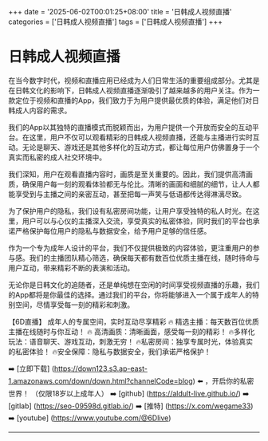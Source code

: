 +++
date = '2025-06-02T00:01:25+08:00'
title = '日韩成人视频直播'
categories = ['日韩成人视频直播']
tags = ['日韩成人视频直播']
+++

# 日韩成人视频直播

在当今数字时代，视频和直播应用已经成为人们日常生活的重要组成部分。尤其是在日韩文化的影响下，日韩成人视频直播逐渐吸引了越来越多的用户关注。作为一款定位于视频和直播的App，我们致力于为用户提供最优质的体验，满足他们对日韩成人内容的需求。

我们的App以其独特的直播模式而脱颖而出，为用户提供一个开放而安全的互动平台。在这里，用户不仅可以观看精彩的日韩成人视频直播，还能与主播进行实时互动。无论是聊天、游戏还是其他多样化的互动方式，都让每位用户仿佛置身于一个真实而私密的成人社交环境中。

我们深知，用户在观看直播内容时，画质是至关重要的。因此，我们提供高清画质，确保用户每一刻的观看体验都无与伦比。清晰的画面和细腻的细节，让人人都能享受到与主播之间的亲密互动，甚至把每一声笑与低语都传达得淋漓尽致。

为了保护用户的隐私，我们设有私密房间功能，让用户享受独特的私人时光。在这里，用户可以与心仪的主播深入交流，享受真实的私密体验，同时我们的平台也承诺严格保护每位用户的隐私与数据安全，给予用户足够的信任感。

作为一个专为成年人设计的平台，我们不仅提供极致的内容体验，更注重用户的参与感。我们的主播团队精心筛选，确保每天都有数百位优质主播在线，随时待命与用户互动，带来精彩不断的表演和活动。

无论你是日韩文化的追随者，还是单纯想在空闲的时间享受视频直播的乐趣，我们的App都将是你最佳的选择。通过我们的平台，你将能够进入一个属于成年人的特别空间，尽情享受每一刻的精彩和刺激。

【6D直播】
成年人的专属空间，实时互动尽享精彩
🔥 精选主播：每天数百位优质主播在线随时与你互动！
🔥 高清画质：清晰画面，感受每一刻的精彩！
🔥多样化玩法：语音聊天、游戏互动，刺激无穷！
🔥私密房间：独享专属时光，体验真实的私密体验！
🔥安全保障：隐私与数据安全，我们承诺严格保护！

➡️ [立即下载] (https://down123.s3.ap-east-1.amazonaws.com/down/down.html?channelCode=blog) ⬅️ ，开启你的私密世界！
（仅限18岁以上成年人）
➡️ [github] (https://aldult-live.github.io/)
➡️ [gitlab] (https://seo-09598d.gitlab.io/)
➡️ [推特] (https://x.com/wegame33)
➡️ [youtube] (https://www.youtube.com/@6Dlive)

---
